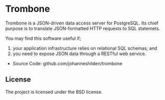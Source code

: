 Trombone
========

Trombone is a JSON-driven data access server for PostgreSQL. Its chief purpose is to translate JSON-formatted HTTP requests to SQL statemets. 

You may find this software useful if;

1. your application infrastructure relies on relational SQL schemas; and
2. you need to expose JSON data through a RESTful web service.

- Source Code: github.com/johanneshilden/trombone

License
-------

The project is licensed under the BSD license.
